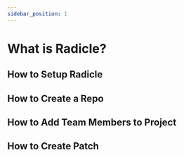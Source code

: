 ```yaml
---
sidebar_position: 1
---
```


# What is Radicle?

## How to Setup Radicle

## How to Create a Repo

## How to Add Team Members to Project

## How to Create Patch

